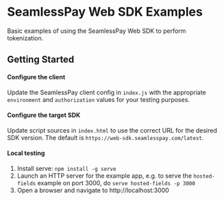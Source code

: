 # SeamlessPay Web SDK Examples

Basic examples of using the SeamlessPay Web SDK to perform tokenization.

## Getting Started

#### Configure the client

Update the SeamlessPay client config in `index.js` with the appropriate `environment` and `authorization` values for your testing purposes.

#### Configure the target SDK

Update script sources in `index.html` to use the correct URL for the desired SDK version. The default is `https://web-sdk.seamlesspay.com/latest`.

#### Local testing

1. Install serve: `npm install -g serve`
2. Launch an HTTP server for the example app, e.g. to serve the `hosted-fields` example on port 3000, do `serve hosted-fields -p 3000`
3. Open a browser and navigate to http://localhost:3000
